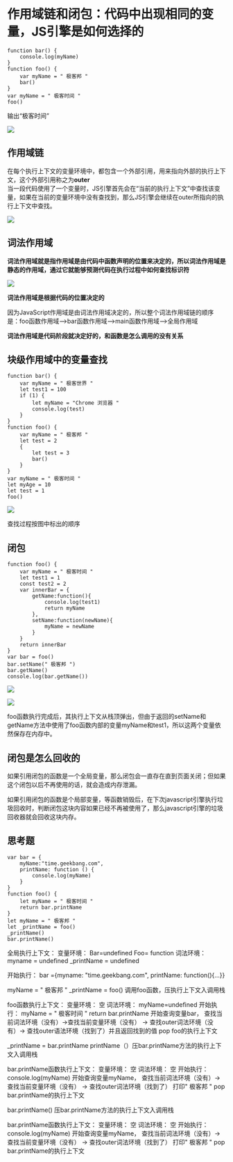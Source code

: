 # 作用域链和闭包：代码中出现相同的变量，JS引擎是如何选择的

```
function bar() {
    console.log(myName)
}
function foo() {
    var myName = " 极客邦 "
    bar()
}
var myName = " 极客时间 "
foo()

```
输出“极客时间”  

![](img/调用栈顺序.png)

## 作用域链
在每个执行上下文的变量环境中，都包含一个外部引用，用来指向外部的执行上下文，这个外部引用称之为**outer**  
当一段代码使用了一个变量时，JS引擎首先会在“当前的执行上下文”中查找该变量，如果在当前的变量环境中没有查找到，那么JS引擎会继续在outer所指向的执行上下文中查找。  

![](img/outer.png)

## 词法作用域
  
**词法作用域就是指作用域是由代码中函数声明的位置来决定的，所以词法作用域是静态的作用域，通过它就能够预测代码在执行过程中如何查找标识符**  

![](img/词法作用域.png)  

**词法作用域是根据代码的位置决定的**  

因为JavaScript作用域是由词法作用域决定的，所以整个词法作用域链的顺序是：foo函数作用域-->bar函数作用域-->main函数作用域-->全局作用域  

**词法作用域是代码阶段就决定好的，和函数是怎么调用的没有关系**

## 块级作用域中的变量查找
```
function bar() {
    var myName = " 极客世界 "
    let test1 = 100
    if (1) {
        let myName = "Chrome 浏览器 "
        console.log(test)
    }
}
function foo() {
    var myName = " 极客邦 "
    let test = 2
    {
        let test = 3
        bar()
    }
}
var myName = " 极客时间 "
let myAge = 10
let test = 1
foo()

```

![](img/调用栈2.png)  

查找过程按图中标出的顺序

## 闭包


```
function foo() {
    var myName = " 极客时间 "
    let test1 = 1
    const test2 = 2
    var innerBar = {
        getName:function(){
            console.log(test1)
            return myName
        },
        setName:function(newName){
            myName = newName
        }
    }
    return innerBar
}
var bar = foo()
bar.setName(" 极客邦 ")
bar.getName()
console.log(bar.getName())

```

![](img/闭包调用栈.png)  
  
![](img/闭包产生过程.png)  

foo函数执行完成后，其执行上下文从栈顶弹出，但由于返回的setName和getName方法中使用了foo函数内部的变量myName和test1，所以这两个变量依然保存在内存中。

## 闭包是怎么回收的
如果引用闭包的函数是一个全局变量，那么闭包会一直存在直到页面关闭；但如果这个闭包以后不再使用的话，就会造成内存泄漏。  

如果引用闭包的函数是个局部变量，等函数销毁后，在下次javascript引擎执行垃圾回收时，判断闭包这块内容如果已经不再被使用了，那么javascript引擎的垃圾回收器就会回收这块内存。

## 思考题
```
var bar = {
    myName:"time.geekbang.com",
    printName: function () {
        console.log(myName)
    }    
}
function foo() {
    let myName = " 极客时间 "
    return bar.printName
}
let myName = " 极客邦 "
let _printName = foo()
_printName()
bar.printName()

```

全局执行上下文：
变量环境：
Bar=undefined
Foo= function
词法环境：
myname = undefined
_printName = undefined

开始执行：
bar ={myname: "time.geekbang.com", printName: function(){...}}

myName = " 极客邦 "
 _printName = foo() 调用foo函数，压执行上下文入调用栈

foo函数执行上下文：
变量环境： 空
词法环境： myName=undefined
开始执行：
myName = " 极客时间 "
return bar.printName
开始查询变量bar， 查找当前词法环境（没有）->查找当前变量环境（没有） -> 查找outer词法环境（没有）-> 查找outer语法环境（找到了）并且返回找到的值
pop foo的执行上下文

_printName = bar.printName
printName（）压bar.printName方法的执行上下文入调用栈

bar.printName函数执行上下文：
变量环境： 空
词法环境： 空
开始执行：
console.log(myName)
开始查询变量myName， 查找当前词法环境（没有）->查找当前变量环境（没有） -> 查找outer词法环境（找到了）
打印" 极客邦 "
pop bar.printName的执行上下文


bar.printName() 压bar.printName方法的执行上下文入调用栈

bar.printName函数执行上下文：
变量环境： 空
词法环境： 空
开始执行：
console.log(myName)
开始查询变量myName， 查找当前词法环境（没有）->查找当前变量环境（没有） -> 查找outer词法环境（找到了）
打印" 极客邦 "
pop bar.printName的执行上下文

